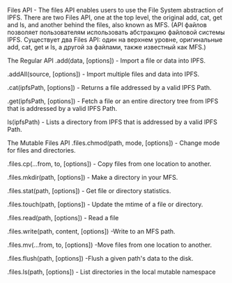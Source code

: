 Files API - The files API enables users to use the File System abstraction of IPFS. There are two Files API, one at the top level, the original add, cat, get and ls, and another behind the files, also known as MFS.
(API файлов позволяет пользователям использовать абстракцию файловой системы IPFS. Существует два Files API: один на верхнем уровне, оригинальные add, cat, get и ls, а другой за файлами, также известный как MFS.)

The Regular API
.add(data, [options]) - Import a file or data into IPFS.

.addAll(source, [options]) - Import multiple files and data into IPFS.

.cat(ipfsPath, [options]) - Returns a file addressed by a valid IPFS Path.

.get(ipfsPath, [options]) - Fetch a file or an entire directory tree from IPFS that is addressed by a valid IPFS Path.

ls(ipfsPath) - Lists a directory from IPFS that is addressed by a valid IPFS Path.

The Mutable Files API 
.files.chmod(path, mode, [options]) - Change mode for files and directories.

.files.cp(...from, to, [options]) - Copy files from one location to another.

.files.mkdir(path, [options]) - Make a directory in your MFS.

.files.stat(path, [options]) - Get file or directory statistics.

.files.touch(path, [options]) - Update the mtime of a file or directory.

.files.read(path, [options]) - Read a file

.files.write(path, content, [options]) -Write to an MFS path.

.files.mv(...from, to, [options]) -Move files from one location to another.

.files.flush(path, [options]) -Flush a given path's data to the disk.

.files.ls(path, [options]) - List directories in the local mutable namespace